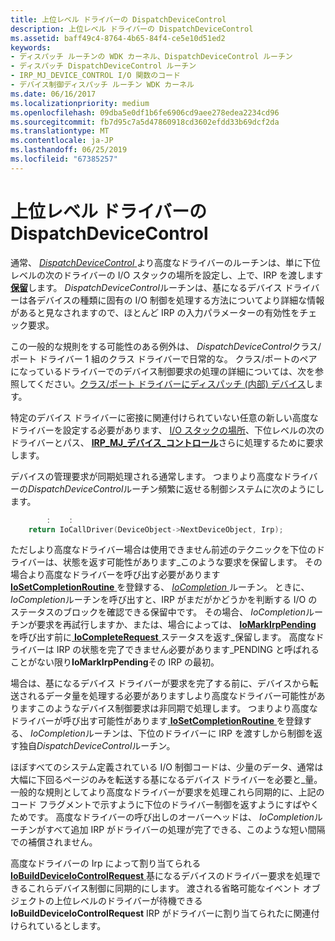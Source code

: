 ```yaml
---
title: 上位レベル ドライバーの DispatchDeviceControl
description: 上位レベル ドライバーの DispatchDeviceControl
ms.assetid: baff49c4-8764-4b65-84f4-ce5e10d51ed2
keywords:
- ディスパッチ ルーチンの WDK カーネル、DispatchDeviceControl ルーチン
- ディスパッチ DispatchDeviceControl ルーチン
- IRP_MJ_DEVICE_CONTROL I/O 関数のコード
- デバイス制御ディスパッチ ルーチン WDK カーネル
ms.date: 06/16/2017
ms.localizationpriority: medium
ms.openlocfilehash: 09dba5e0df1b6fe6906cd9aee278edea2234cd96
ms.sourcegitcommit: fb7d95c7a5d47860918cd3602efdd33b69dcf2da
ms.translationtype: MT
ms.contentlocale: ja-JP
ms.lasthandoff: 06/25/2019
ms.locfileid: "67385257"
---
```

# <a name="dispatchdevicecontrol-in-higher-level-drivers"></a>上位レベル ドライバーの DispatchDeviceControl





通常、 [ *DispatchDeviceControl* ](https://docs.microsoft.com/windows-hardware/drivers/ddi/content/wdm/nc-wdm-driver_dispatch)より高度なドライバーのルーチンは、単に下位レベルの次のドライバーの I/O スタックの場所を設定し、上で、IRP を渡します[ **保留**](https://docs.microsoft.com/windows-hardware/drivers/ddi/content/wdm/nf-wdm-iocalldriver)します。 *DispatchDeviceControl*ルーチンは、基になるデバイス ドライバーは各デバイスの種類に固有の I/O 制御を処理する方法についてより詳細な情報があると見なされますので、ほとんど IRP の入力パラメーターの有効性をチェック要求。

この一般的な規則をする可能性のある例外は、 *DispatchDeviceControl*クラス/ポート ドライバー 1 組のクラス ドライバーで日常的な。 クラス/ポートのペアになっているドライバーでのデバイス制御要求の処理の詳細については、次を参照してください。[クラス/ポート ドライバーにディスパッチ (内部) デバイス](dispatch-internal-devicecontrol-in-class-port-drivers.md)します。

特定のデバイス ドライバーに密接に関連付けられていない任意の新しい高度なドライバーを設定する必要があります、 [I/O スタックの場所](i-o-stack-locations.md)、下位レベルの次のドライバーとパス、 [ **IRP\_MJ\_デバイス\_コントロール**](https://docs.microsoft.com/windows-hardware/drivers/kernel/irp-mj-device-control)さらに処理するために要求します。

デバイスの管理要求が同期処理される通常します。 つまりより高度なドライバーの*DispatchDeviceControl*ルーチン頻繁に返せる制御システムに次のようにします。

```cpp
        :    : 
    return IoCallDriver(DeviceObject->NextDeviceObject, Irp);
```

ただしより高度なドライバー場合は使用できません前述のテクニックを下位のドライバーは、状態を返す可能性があります\_このような要求を保留します。 その場合より高度なドライバーを呼び出す必要があります[ **IoSetCompletionRoutine** ](https://docs.microsoft.com/windows-hardware/drivers/ddi/content/wdm/nf-wdm-iosetcompletionroutine)を登録する、 [ *IoCompletion* ](https://docs.microsoft.com/windows-hardware/drivers/ddi/content/wdm/nc-wdm-io_completion_routine)ルーチン。 ときに、 *IoCompletion*ルーチンを呼び出すと、IRP がまだがかどうかを判断する I/O のステータスのブロックを確認できる保留中です。 その場合、 *IoCompletion*ルーチンが要求を再試行しますか、または、場合によっては、 [ **IoMarkIrpPending** ](https://docs.microsoft.com/windows-hardware/drivers/ddi/content/wdm/nf-wdm-iomarkirppending)を呼び出す前に[ **IoCompleteRequest** ](https://docs.microsoft.com/windows-hardware/drivers/ddi/content/wdm/nf-wdm-iocompleterequest)ステータスを返す\_保留します。 高度なドライバーは IRP の状態を完了できません必要があります\_PENDING と呼ばれることがない限り**IoMarkIrpPending**その IRP の最初。

場合は、基になるデバイス ドライバーが要求を完了する前に、デバイスから転送されるデータ量を処理する必要がありますしより高度なドライバー可能性がありますこのようなデバイス制御要求は非同期で処理します。 つまりより高度なドライバーが呼び出す可能性があります[ **IoSetCompletionRoutine** ](https://docs.microsoft.com/windows-hardware/drivers/ddi/content/wdm/nf-wdm-iosetcompletionroutine)を登録する、 *IoCompletion*ルーチンは、下位のドライバーに IRP を渡すしから制御を返す独自*DispatchDeviceControl*ルーチン。

ほぼすべてのシステム定義されている I/O 制御コードは、少量のデータ、通常は大幅に下回るページのみを転送する基になるデバイス ドライバーを必要と\_量。 一般的な規則としてより高度なドライバーが要求を処理これら同期的に、上記のコード フラグメントで示すように下位のドライバー制御を返すようにすばやくためです。 高度なドライバーの呼び出しのオーバーヘッドは、 *IoCompletion*ルーチンがすべて追加 IRP がドライバーの処理が完了できる、このような短い間隔での補償されません。

高度なドライバーの Irp によって割り当てられる[ **IoBuildDeviceIoControlRequest** ](https://docs.microsoft.com/windows-hardware/drivers/ddi/content/wdm/nf-wdm-iobuilddeviceiocontrolrequest)基になるデバイスのドライバー要求を処理できるこれらデバイス制御に同期的にします。 渡される省略可能なイベント オブジェクトの上位レベルのドライバーが待機できる**IoBuildDeviceIoControlRequest** IRP がドライバーに割り当てられたに関連付けられているとします。

 

 




